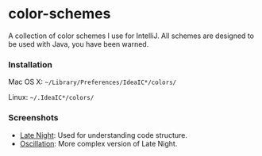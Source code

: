# color-schemes
A collection of color schemes I use for IntelliJ. All schemes are designed to be used with Java, you have been warned.

### Installation
Mac OS X: ```~/Library/Preferences/IdeaIC*/colors/```

Linux: ```~/.IdeaIC*/colors/```

### Screenshots
* [Late Night](http://i.imgur.com/0hcngHk.png): Used for understanding code structure.
* [Oscillation](http://i.imgur.com/TyagtE1.png): More complex version of Late Night.